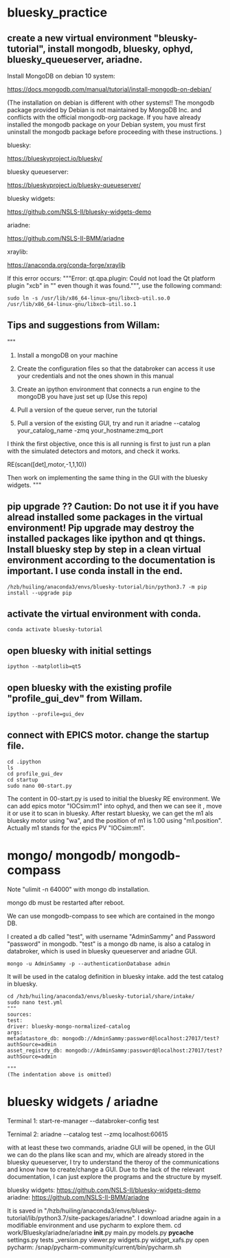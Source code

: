 # bluesky_practice

## create a new virtual environment "bleusky-tutorial", install mongodb, bluesky, ophyd, bluesky_queueserver, ariadne.

Install MongoDB on debian 10 system:

https://docs.mongodb.com/manual/tutorial/install-mongodb-on-debian/

(The installation on debian is different with other systems!! The mongodb package provided by Debian is not maintained by MongoDB Inc. and conflicts with the official mongodb-org package. If you have already installed the mongodb package on your Debian system, you must first uninstall the mongodb package before proceeding with these instructions. )

bluesky: 

https://blueskyproject.io/bluesky/

bluesky queueserver:

https://blueskyproject.io/bluesky-queueserver/

bluesky widgets:  

https://github.com/NSLS-II/bluesky-widgets-demo

ariadne: 

https://github.com/NSLS-II-BMM/ariadne

xraylib:

https://anaconda.org/conda-forge/xraylib

If this error occurs: """Error: qt.qpa.plugin: Could not load the Qt platform plugin "xcb" in "" even though it was found.""", use the following command:

    sudo ln -s /usr/lib/x86_64-linux-gnu/libxcb-util.so.0  /usr/lib/x86_64-linux-gnu/libxcb-util.so.1

## Tips and suggestions from Willam:
"""
1. Install a mongoDB on your machine

2. Create the configuration files so that the databroker can access it use your credentials and not the ones shown in this manual

3. Create an ipython environment that connects a run engine to the mongoDB you have just set up (Use this repo)

4. Pull a version of the queue server, run the tutorial

5. Pull a version of the existing GUI, try and run it ariadne --catalog your_catalog_name -zmq your_hostname:zmq_port

I think the first objective, once this is all running is first to just run a plan with the simulated detectors and motors, and check it works. 

RE(scan([det],motor,-1,1,10))

Then work on implementing the same thing in the GUI with the bluesky widgets. 
"""


##  pip upgrade ?? Caution: Do not use it if you have alread installed some packages in the virtual environment! Pip upgrade may destroy the installed packages like ipython and qt things. Install bluesky step by step in a clean virtual environment according to the documentation is important. I use conda install in the end.

    /hzb/huiling/anaconda3/envs/bluesky-tutorial/bin/python3.7 -m pip install --upgrade pip

## activate the virtual environment with conda.

    conda activate bluesky-tutorial


## open bluesky with initial settings
    ipython --matplotlib=qt5

## open bluesky with the existing profile "profile_gui_dev" from Willam.
    ipython --profile=gui_dev

## connect with EPICS motor. change the startup file. 
    cd .ipython
    ls
    cd profile_gui_dev
    cd startup
    sudo nano 00-start.py
The content in 00-start.py is used to initial the bluesky RE environment. We can add epics motor "IOCsim:m1" into ophyd, and then we can see it , move it or use it to scan in bluesky. After restart bluesky, we can get the m1 als bluesky motor using "wa", and the position of m1 is 1.00 using "m1.position". Actually m1 stands for the epics PV "IOCsim:m1". 

# mongo/ mongodb/ mongodb-compass
Note "ulimit -n 64000" with mongo db installation.

mongo db must be restarted after reboot.

We can use mongodb-compass to see which are contained in the mongo DB. 

I created a db called "test", with username "AdminSammy" and Password "password" in mongodb. "test" is a mongo db name, is also a catalog in databroker, which is used in bluesky queueserver and ariadne GUI.

    mongo -u AdminSammy -p --authenticationDatabase admin

It will be used in the catalog definition in bluesky intake. add the test catalog in bluesky.

    cd /hzb/huiling/anaconda3/envs/bluesky-tutorial/share/intake/
    sudo nano test.yml
    """
    sources:
    test:
    driver: bluesky-mongo-normalized-catalog
    args:
    metadatastore_db: mongodb://AdminSammy:password@localhost:27017/test?authSource=admin
    asset_registry_db: mongodb://AdminSammy:password@localhost:27017/test?authSource=admin

    """
    (The indentation above is omitted)

# bluesky widgets / ariadne

Terminal 1: 
    start-re-manager --databroker-config test

Ternimal 2: 
    ariadne --catalog test --zmq localhost:60615

with at least these two commands, ariadne GUI will be opened, in the GUI we can do the plans like scan and mv, which are already stored in the bluesky queueserver, I try to understand the theroy of the communications and know how to create/change a GUI. Due to the lack of the relevant documentation, I can just explore the programs and the structure by myself. 

bluesky widgets:  https://github.com/NSLS-II/bluesky-widgets-demo
ariadne:  https://github.com/NSLS-II-BMM/ariadne

It is saved in "/hzb/huiling/anaconda3/envs/bluesky-tutorial/lib/python3.7/site-packages/ariadne". I download ariadne again in a modifiable environment and use pycharm to explore them.
    cd work/Bluesky/ariadne/ariadne
    __init__.py  main.py  models.py  __pycache__  settings.py  tests  _version.py  viewer.py  widgets.py  widget_xafs.py
open pycharm:
    /snap/pycharm-community/current/bin/pycharm.sh




